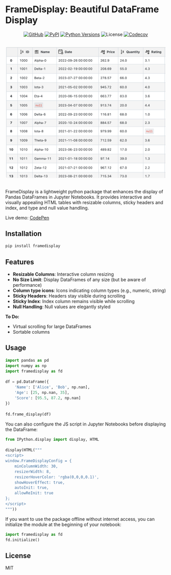 # FrameDisplay: Beautiful DataFrame Display

<div align="center">

[![GitHub](https://img.shields.io/badge/nsarang-framedisplay-red?logo=github&logoSize=auto)](https://github.com/nsarang/framedisplay)
[![PyPI](https://img.shields.io/pypi/v/framedisplay?logoSize=auto)](https://pypi.org/project/framedisplay/)
[![Python Versions](https://img.shields.io/pypi/pyversions/framedisplay?logoSize=auto)](https://pypi.org/project/framedisplay/)
![License](https://img.shields.io/pypi/l/framedisplay?logo=auto&refresh=123)
[![Codecov](https://codecov.io/gh/nsarang/framedisplay/branch/main/graph/badge.svg)](https://codecov.io/gh/nsarang/framedisplay)

<br/>
<img alt="DataFrame" src="https://raw.githubusercontent.com/nsarang/framedisplay/refs/heads/main/assets/dataframe.png" width="500px" style="max-width: 100%;">

<br/>
<br/>
</div>

FrameDisplay is a lightweight python package that enhances the display of Pandas DataFrames in Jupyter Notebooks. It provides interactive and visually appealing HTML tables with resizable columns, sticky headers and index, and type and null value handling.

Live demo: [CodePen](https://codepen.io/B-L-A-Z-E/pen/empJPKV)

## Installation

```bash
pip install framedisplay
```

## Features

- **Resizable Columns**: Interactive column resizing
- **No Size Limit**: Display DataFrames of any size (but be aware of performance)
- **Column type icons**: Icons indicating column types (e.g., numeric, string)
- **Sticky Headers**: Headers stay visible during scrolling
- **Sticky Index**: Index column remains visible while scrolling
- **Null Handling**: Null values are elegantly styled

**To Do:**
- Virtual scrolling for large DataFrames
- Sortable columns

## Usage

```python
import pandas as pd
import numpy as np
import framedisplay as fd

df = pd.DataFrame({
    'Name': ['Alice', 'Bob', np.nan],
    'Age': [25, np.nan, 35],
    'Score': [95.5, 87.2, np.nan]
})

fd.frame_display(df)
```

You can also configure the JS script in Jupyter Notebooks before displaying the DataFrame:

```python
from IPython.display import display, HTML

display(HTML("""
<script>
window.FrameDisplayConfig = {
    minColumnWidth: 30,
    resizerWidth: 8,
    resizerHoverColor: 'rgba(0,0,0,0.1)',
    showHoverEffect: true,
    autoInit: true,
    allowReInit: true
};
</script>
"""))
```

If you want to use the package offline without internet access, you can initialize the module at the beginning of your notebook:

```python
import framedisplay as fd
fd.initialize()
```

## License

MIT
